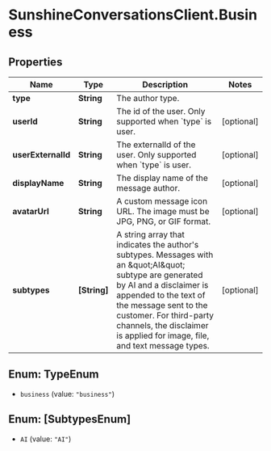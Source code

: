 # SunshineConversationsClient.Business

## Properties

Name | Type | Description | Notes
------------ | ------------- | ------------- | -------------
**type** | **String** | The author type. | 
**userId** | **String** | The id of the user. Only supported when &#x60;type&#x60; is user. | [optional] 
**userExternalId** | **String** | The externalId of the user. Only supported when &#x60;type&#x60; is user. | [optional] 
**displayName** | **String** | The display name of the message author. | [optional] 
**avatarUrl** | **String** | A custom message icon URL. The image must be JPG, PNG, or GIF format. | [optional] 
**subtypes** | **[String]** | A string array that indicates the author&#39;s subtypes. Messages with an \&quot;AI\&quot; subtype are generated by AI  and a disclaimer is appended to the text of the message sent to the customer. For third-party channels,  the disclaimer is applied for image, file, and text message types.  | [optional] 



## Enum: TypeEnum


* `business` (value: `"business"`)





## Enum: [SubtypesEnum]


* `AI` (value: `"AI"`)




